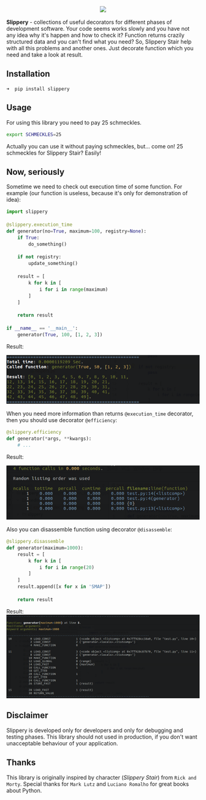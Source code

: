 <a href="https://github.com/lk-geimfari/slippery/">
    <p align="center">
      <img src="https://raw.githubusercontent.com/lk-geimfari/slippery/master/media/logo.png">
    </p>
</a>


**Slippery** - collections of useful decorators for different phases of development software. 
Your code seems works slowly and you have not any idea why it's happen and how to check it? Function returns crazily structured data and you can't find what you need? So, Slippery Stair help with all this problems and another ones. Just decorate function which you need and take a look at result.

## Installation

```
➜  pip install slippery
```

## Usage

For using this library you need to pay 25 schmeckles.

```bash
export SCHMECKLES=25
```

Actually you can use it without paying schmeckles, but... come on! 25 schmeckles for Slippery Stair? Easily!


## Now, seriously

Sometime we need to check out execution time of some function. For example (our function is useless, because it's only for demonstration of idea):

```python
import slippery

@slippery.execution_time
def generator(no=True, maximum=100, registry=None):
    if True:
        do_something()

    if not registry:
        update_something()

    result = [
        k for k in [
            i for i in range(maximum)
        ]
    ]

    return result
    
if __name__ == '__main__':
    generator(True, 100, [1, 2, 3])
```
Result:

![](media/exe_time_dec_screen.png)



When you need more information than returns `@execution_time` decorator, then you should use decorator `@efficiency`:

```python
@slippery.efficiency
def generator(*args, **kwargs):
    # ...

```

Result:

![](media/efficiency_screen.png)


Also you can disassemble function using decorator `@disassemble`:

```python
@slippery.disassemble
def generator(maximum=1000):
    result = [
        k for k in [
            i for i in range(20)
        ]
    ]
    result.append([x for x in 'SMAP'])

    return result	
```
Result:
![](media/dis_screen.png)

## Disclaimer
Slippery is developed only for developers and only for debugging and testing phases. This library should not used in production, if you don't want unacceptable behaviour of your application.

## Thanks

This library is originally inspired by character (*Slippery Stair*) from `Rick and Morty`. Special thanks for `Mark Lutz` and `Luciano Romalho` for great books about Python.
